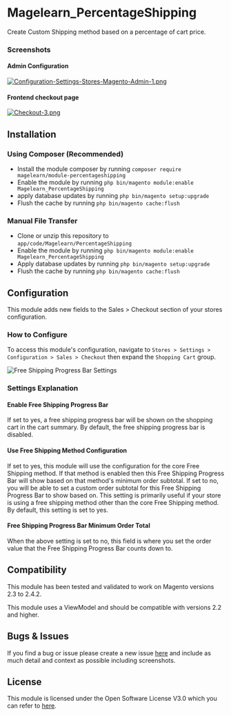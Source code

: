 # Magelearn_PercentageShipping
Create Custom Shipping method based on a percentage of cart price.

### Screenshots

#### Admin Configuration
[![Configuration-Settings-Stores-Magento-Admin-1.png](https://i.postimg.cc/W3PY6T7C/Configuration-Settings-Stores-Magento-Admin-1.png)](https://postimg.cc/2q2xCpM7)

#### Frontend checkout page
[![Checkout-3.png](https://i.postimg.cc/Qxn6Ypbp/Checkout-3.png)](https://postimg.cc/w7Lc7Rnv)

## Installation

### Using Composer (Recommended)
 - Install the module composer by running `composer require magelearn/module-percentageshipping`
 - Enable the module by running `php bin/magento module:enable Magelearn_PercentageShipping`
 - apply database updates by running `php bin/magento setup:upgrade`
 - Flush the cache by running `php bin/magento cache:flush`

### Manual File Transfer
- Clone or unzip this repository to `app/code/Magelearn/PercentageShipping`
- Enable the module by running `php bin/magento module:enable Magelearn_PercentageShipping`
- Apply database updates by running `php bin/magento setup:upgrade`
- Flush the cache by running `php bin/magento cache:flush`

## Configuration
This module adds new fields to the Sales > Checkout section of your stores configuration.

### How to Configure
To access this module's configuration, navigate to `Stores > Settings > Configuration > Sales > Checkout` then expand the `Shopping Cart` group.

![Free Shipping Progress Bar Settings](https://i.postimg.cc/YCxh01N2/Annotate-a-local-image.png)

### Settings Explanation

#### Enable Free Shipping Progress Bar
If set to yes, a free shipping progress bar will be shown on the shopping cart in the cart summary. By default, the free shipping progress bar is disabled.

#### Use Free Shipping Method Configuration
If set to yes, this module will use the configuration for the core Free Shipping method. If that method is enabled then this Free Shipping Progress Bar will show based on that method's minimum order subtotal. If set to no, you will be able to set a custom order subtotal for this Free Shipping Progress Bar to show based on. This setting is primarily useful if your store is using a free shipping method other than the core Free Shipping method. By default, this setting is set to yes.

#### Free Shipping Progress Bar Minimum Order Total
When the above setting is set to no, this field is where you set the order value that the Free Shipping Progress Bar counts down to.

## Compatibility
This module has been tested and validated to work on Magento versions 2.3 to 2.4.2.

This module uses a ViewModel and should be compatible with versions 2.2 and higher.

## Bugs & Issues
If you find a bug or issue please create a new issue [here](https://github.com/vijayrami/Magelearn_FreeShippingProgressBar/issues) and include as much detail and context as possible including screenshots.

## License
This module is licensed under the Open Software License V3.0 which you can refer to [here](LICENSE.txt).
